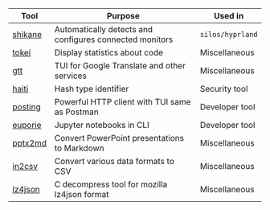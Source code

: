 |Tool|Purpose|Used in|
|----|-------|-------|
|[shikane](https://github.com/hw0lff/shikane)|Automatically detects and configures connected monitors|`silos/hyprland`|
|[tokei](https://github.com/XAMPPRocky/tokei)|Display statistics about code|Miscellaneous|
|[gtt](https://github.com/eeeXun/gtt)|TUI for Google Translate and other services|Miscellaneous|
|[haiti](https://github.com/noraj/haiti)|Hash type identifier|Security tool|
|[posting](https://github.com/darrenburns/posting)|Powerful HTTP client with TUI same as Postman|Developer tool|
|[euporie](https://github.com/joouha/euporie)|Jupyter notebooks in CLI|Developer tool|
|[pptx2md](https://github.com/ssine/pptx2md)|Convert PowerPoint presentations to Markdown|Miscellaneous|
|[in2csv](https://github.com/wireservice/csvkit)|Convert various data formats to CSV|Miscellaneous|
|[lz4json](https://github.com/andikleen/lz4json)|C decompress tool for mozilla lz4json format|Miscellaneous|

